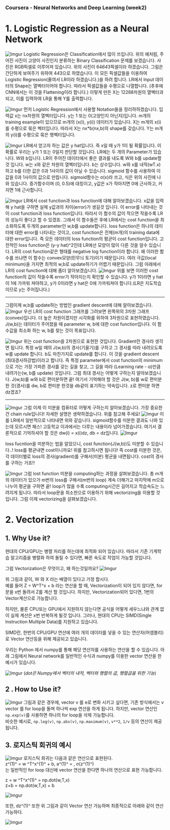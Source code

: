 ### Coursera - Neural Networks and Deep Learning (week2)


# 1. Logistic Regression as a Neural Network


![Imgur](https://i.imgur.com/k9UzJm7.png)
Logistic Regression은 Classification에서 많이 쓰입니다. 위의 예처럼, 주어진 사진이 고양이 사진인지 분류하는 Binary Classification 문제를 보겠습니다. 사진은 RGB픽셀로 이루어져 있습니다. 위의 사진이 64*64*3픽셀이라 하겠습니다. 그림은 간단하게 보여주기 위하여 4*4*3으로 하였습니다. 이 모든 픽셀값들을 이용하여 Logistic Regression(줄여서 LR이라 하겠습니다.)을 하려 합니다. LR에서 Input 데이터의 Shape는 열벡터이어야 합니다. 따라서 픽셀값들을 수평으로 나열합니다. (추후에 CNN에서는 이 것을 Flattening이라 합니다.) 이렇게 만든 X는 12288차원의 열벡터과 되고, 이를 입력하여 LR을 통해 Y를 출력합니다.

![Imgur](https://i.imgur.com/4NiRs5j.png)
먼저 Logistic Regression에서 사용할 Notation들을 정리하하겠습니다. 입력값 x는 nx차원의 열벡터입니다. y는 1 또는 0(고양인지 아닌지)입니다. m개의 training example이 있으므로 m개의 (x(i), y(i)) 데이터가 있습니다. X는 m개의 x(i)를 수평으로 묶은 벡터입니다. 따라서 X는 nx*b(nx,b)의 shape를 갖습니다. Y는 m개의 y(i)를 수평으로 묶은 행벡터입니다.

![Imgur](https://i.imgur.com/GFi5sJZ.png)
  LR에서 얻고자 하는 값은 y hat입니다. 즉 x일 때 y가 1이 될 확률입니다. 이 확률로 우리는 y가 1 또는 0일지 판단할 것입니다. 
  LR에는 두 개의 Parameter가 있습니다. W와 b입니다. LR이 주어진 데이터에서 좋은 결과를 내도록 W와 b를 update할 것 입니다. w는 x와 같은 차원의 열벡터입니다. b는 상수입니다. w와 x를 내적(wT.x)하고 b를 더한 값은 0과 1사이의 값이 아닐 수 있습니다. sigmoid 함수를 사용하여 이 값을 0과 1사이의 값으로 만듭니다. 
   sigmoid함수는  σ(x)라 쓰고, 식은 위의 사진에 나와 있습니다. 증가함수이며 (0, 0.5)에 대칭이고, y값은 x가 작아지면 0에 근사하고, 커지면 1에 근사합니다. 

![Imgur](https://i.imgur.com/xUJMlcD.png)
 LR에서 cost function과 loss function에 대해 알아보겠습니다.
 x값을 입력해 y hat을 구하면 실제 y값과의 차이(error)가 생길것 입니다. 이 error를 나타내는 것이 cost function과 loss function입니다. 따라서 이 함수의 값이 작으면 작을수록 LR의 성능이 좋다고 할 수 있겠죠. 그래서 이 함수들은 후에 LR에서는 cost function을 최소화하도록 두개의 parameter인 w,b를 update합니다.
  loss function은 하나의 데이터에 대한 error를 나타내는 것이고, cost function은 전체(m개)의 training data에 대한 error입니다. 즉 모든 데이터의 loss function의 평균이 cost function입니다. 
   고전적인 loss function은 (y-y hat)^2인데 LR에선 모양이 많이 다른 것을 알수 있습니다. LR의 cost function같은 형태를 negative log function이라 합니다. 왜 이러한 함수를 쓰냐면 이 함수는 convex모양(민무늬 토기)이기 때문입니다. 여러 극값(local minimum)을 가지면 최적의 w,b로 update하기가 어렵기 때문입니다.  그럼 아래에서 LR의 cost function에 대해 좀더 알아보겠습니다.
   ![Imgur](https://i.imgur.com/hb8pyK0.png)
   위를 보면 이러한 cost function의 값이 작을수록 error가 작아지는지 확인할 수 있습니다. y가 1이라면 y hat이 1에 가까워 져야하고, y가 0이라면 y hat은 0에 가까워져야 합니다.(LR은 지도학습이므로 y는 주어집니다.)

----
 그럼이제 w,b를 update하는 방법인 gradient descent에 대해 알아보겠습니다.
 ![Imgur](https://i.imgur.com/28Dowoj.png)
  우선 LR의 cost function 그래프를 그려보면 왼쪽위의 3차원 그래프(convex)입니다. 더 높은 차원이겠지만 시각화를 위하여 3차원으로 표현하였습니다.
   J(w,b)는 데이터가 주어졌을 때 parameter w, b에 대한 cost function입니다. 이 함수값을 최소화 하는 w, b를 찾는 것이 목표입니다.

![Imgur](https://i.imgur.com/hXG3aKl.png)
 위는 cost function을 2차원으로 표현한 것입니다.
 Gradient란 경사라 생각면 됩니다. 특정 w일 때의 J(w,b)의 경사(기울기)를 구하고 그 경사를 따라 내려오도록 w를 update 합니다. b도 마찬가지로 update를 합니다. 이 것을 gradient descent (최대경사하강법)이라고 합니다. 즉 특정 parameter에서 cost function의 minimum으로 가는 가장 가파른 경사를 갖는 길을 찾고, 그 길을 따라 (Learning rate - α)만큼 내려가는(w, b를 update) 것입니다.
  그럼 최대 경사는 어떻게 구하는지 알아보겠습니다.
  J(w,b)를 w와 b로 편미분하면 끝!
  여기서 기억해야 할 것은 J(w, b)를 w로 편미분한 것(경사)를 dw, b로 편미분 한것을 db같이 표기하는 약속입니다. z로 편미분 하면 dz겠죠?
  
  ----
![Imgur](https://i.imgur.com/9bVzSOH.png)
그럼 이제 이 미분을 컴퓨터로 어떻게 구하는지 알아보겠습니다. 가장 중요한건 chain rule입니다! 자세한 설명은 생략하겠습니다. 위를 참고해 주세요! 
![Imgur](https://i.imgur.com/kp5YtFT.png)
 이를 LR에서 일반적으로 나타내면 위와 같습니다. sigmoid함수를 미분한 결과도 나와 있는데 모르시면 패스! 고등학교 이과에서는 다루는 내용이라 넘어가겠습니다. 
 여기서 결론적으로 기억하셔야 할 것은 dw(i) = x(i)dz, db = dz입니다.
![Imgur](https://i.imgur.com/SrsBkdo.png)

 loss fucntion을 미분하는 법을 알았으니, cost function(J(w,b))도 미분할 수 있습니다..! loss를 평균내면 cost이니까요! 위를 참고하시면 됩니다! 
 즉 cost를 미분한 것은, 각 데이터별로 loss의 경사(gradient)를 구해서(미분) 평균을 내면됩니다. cost의 경사를 구하는 거죠!!


![Imgur](https://i.imgur.com/r2jEHU9.png)
 그럼 lost function 미분을 computing하는 과정을 살펴보겠습니다. 총 m개의 데이터가 있으가 m번의 loss를 구해서(m번의 loop) 계속 더해가고 마지막에 m으로 나누어 평균을 구하면 끝!
  loop가 많을 수록 computing시간은 길어지고 학습속도는 느려지게 됩니다. 따라서 loop문을 최소한으로 이용하기 위해 vectorizing을 이용할 것 입니다.
   그럼 이제 vectorizing을 살펴보겠습니다.


# 2. Vectorization
## 1. Why Use it?
현대의 CPU/GPU는 병렬 처리를 하는데에 최적화 되어 있습니다. 따라서 기존 기계학습 알고리즘을 병렬화 하여 돌릴 수 있다면, 빠른 속도로 작업이 가능할 것입니다.

그럼 Vectorization은 무엇이고, 왜 하는것일까요?
![Imgur](https://i.imgur.com/q66KmrT.jpg)

위 그림과 같이, W 와 X 라는 배열이 있다고 가정 합시다.    
예를 들어 Z = W^T^x + b 라는 연산을 할 때, Vectorization이 되어 있지 않다면, for문을 x번 돌려서 Z를 계산 할 것입니다. 하지만, Vectorization되어 있다면, 1번의 Vector계산으로 가능합니다.

하지만, 물론 CPU또는 GPU에서 지원하지 않는다면 공식을 어떻게 세우느냐와 관계 없이 실제 계산은 x번 반복하게 될것 입니다. 그러나, 현대의 CPU는 SIMD(Single Instruction Multiple Data)를 지원하고 있습니다.

SIMD란, 한번의 CPU/GPU 연산에 여러 개의 데이터를 넣을 수 있는 연산자(어셈블리)로 Vector 연산등을 위해 제공되고 있습니다.

우리는 Python 에서 numpy를 통해 해당 연산자를 사용하는 연산을 할 수 있습니다. 아래 그림에서 Neural network를 일반적인 수식과 numpy를 이용한 vector 연산을 한 예시가 있습니다.

![Imgur](https://i.imgur.com/oIxTe89.jpg)
(*dot은 Numpy에서 벡터의 내적, 벡터와 행렬의 곱, 행렬곱을 위한 기능*)

## 2 . How to Use it?
![Imgur](https://i.imgur.com/LNj4Ga9.jpg)
그림과 같은 경우에, vector v 를 e로 변화 시키고 싶다면, 기존 방식에서는 v vector 를 for loop을 돌며 하나씩 exp 연산을 하게 됩니다. 하지만, vector 연산인 `np.exp(v)`를 사용하면 하나의 for loop을 삭제 가능합니다.    
비슷한 예시로, `np.log(v)`, `np.abs(v)`, `np.maximum(v)`, `v**2`, `1/v` 등의 연산이 제공됩니다.

 

## 3. 로지스틱 회귀의 예시
![Imgur](https://i.imgur.com/SQnv6GX.jpg)
로지스틱 회귀는 다음과 같은 연산으로 표현된다.    
 z^(1)^ = w ^T^x^(1)^ + b, a^(1)^ = , σ(z^(1)^)       
 는 일반적인 for loop 대신에 vector 연산을 한다면 하나의 연산으로 표현 가능합니다.

z = w ^T^x^(1)^  = np.dot(w,T,x)    
z+b = np.dot(w,T,x) + b    

![Imgur](https://i.imgur.com/DaVYSuW.jpg)

또한, dz^(1)^ 또한 위 그림과 같이 Vector 연산 가능하며 최종적으로 아래와 같이 연산 가능하다.

![Imgur](https://i.imgur.com/zjbFuVO.jpg)
